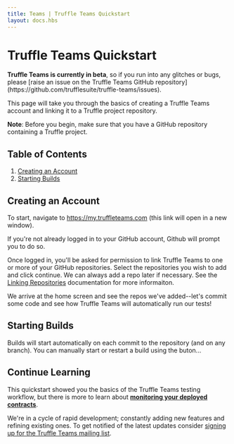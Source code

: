 ```yaml
---
title: Teams | Truffle Teams Quickstart
layout: docs.hbs
---
```

# Truffle Teams Quickstart

<p class="alert alert-warning">
<strong>Truffle Teams is currently in beta</strong>, so if you run into any glitches or bugs, please [raise an issue on the Truffle Teams GitHub repository](https://github.com/trufflesuite/truffle-teams/issues).
</p>

This page will take you through the basics of creating a Truffle Teams account and linking it to a Truffle project repository.

<p class="alert alert-info">
<strong>Note</strong>: Before you begin, make sure that you have a GitHub repository containing a Truffle project.
</p>

## Table of Contents

1. [Creating an Account](#creating-an-account)
1. [Starting Builds](#starting-builds)

## Creating an Account

To start, navigate to <a href="https://my.truffleteams.com" target="_blank">https://my.truffleteams.com</a> (this link will open in a new window).

If you're not already logged in to your GitHub account, Github will prompt you to do so.

Once logged in, you'll be asked for permission to link Truffle Teams to one or more of your GitHub repositories. Select the repositories you wish to add and click continue. We can always add a repo later if necessary. See the [Linking Repositories](/docs/teams/getting-started/linking-repositories) documentation for more informaiton.

We arrive at the home screen and see the repos we've added--let's commit some code and see how Truffle Teams will automatically run our tests!

## Starting Builds

Builds will start automatically on each commit to the repository (and on any branch). You can manually start or restart a build using the buton...

## Continue Learning

This quickstart showed you the basics of the Truffle Teams testing workflow, but there is more to learn about **[monitoring your deployed contracts](/docs/teams/contracts/monitoring-contracts)**.

We're in a cycle of rapid development; constantly adding new features and refining existing ones. To get notified of the latest updates consider [signing up for the Truffle Teams mailing list](https://share.hsforms.com/1OaTglVhGTdWk7spR6nE_AA34pbp).